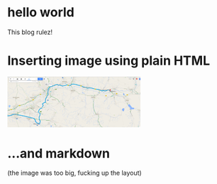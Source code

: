 # hello world
This blog rulez!

# Inserting image using plain HTML
<img src="/resources/images/bike.png" width="300" />

# ...and markdown
(the image was too big, fucking up the layout)
